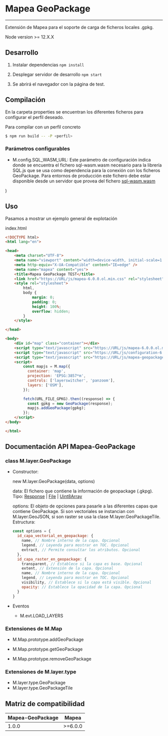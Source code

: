 # Mapea GeoPackage
---
Extensión de Mapea para el soporte de carga de ficheros locales .gpkg.

Node version >= 12.X.X

## Desarrollo
1. Instalar dependencias `npm install`

2. Desplegar servidor de desarrollo `npm start`

3. Se abrirá el navegador con la página de test.

## Compilación
En la carpeta properties se encuentran los diferentes ficheros para configurar el perfil deseado.

Para compilar con un perfil concreto
```bash
$ npm run build -- -P <perfil>
```

### Parámetros configurables

- M.config.SQL_WASM_URL: Este parámetro de configuración indica donde se encuentra el fichero sql-wasm.wasm necesario para la librería SQL.js que se usa como dependencia para la conexión con los ficheros GeoPackage. Para entornos de producción este fichero debe estar disponible desde un servidor que provea del fichero [sql-wasm.wasm](https://cdnjs.cloudflare.com/ajax/libs/sql.js/1.4.0/dist/sql-wasm.js)



)

## Uso

Pasamos a mostrar un ejemplo general de explotación

index.html
```html
<!DOCTYPE html>
<html lang="en">

<head>
    <meta charset="UTF-8">
    <meta name="viewport" content="width=device-width, initial-scale=1.0, maximum-scale=1.0, user-scalable=0">
    <meta http-equiv="X-UA-Compatible" content="IE=edge" />
    <meta name="mapea" content="yes">
    <title>Mapea GeoPackage TEST</title>
    <link href="https://URL/js/mapea-6.0.0.ol.min.css" rel="stylesheet" />
    <style rel="stylesheet">
        html,
        body {
            margin: 0;
            padding: 0;
            height: 100%;
            overflow: hidden;
        }
    </style>

</head>

<body>
    <div id="map" class="container"></div>
    <script type="text/javascript" src="https://URL/js/mapea-6.0.0.ol.min.js"></script>
    <script type="text/javascript" src="https://URL/js/configuration-6.0.0.js"></script>
    <script type="text/javascript" src="https://URL/js/mapea-geopackage-1.0.0.ol.min.js"></script>
    <script>
        const mapjs = M.map({
          container: 'map',
          projection: 'EPSG:3857*m',
          controls: ['layerswitcher', 'panzoom'],
          layers: ['OSM'],
        });

        fetch(URL_FILE_GPKG).then((response) => {
          const gpkg = new GeoPackage(response);
          mapjs.addGeoPackage(gpkg);
        });
    </script>
</body>

</html>

```

## Documentación API Mapea-GeoPackage

### class M.layer.GeoPackage

- Constructor:

  new M.layer.GeoPackage(data, options)

  data: El fichero  que contiene la información de geopackage (.gkpg). Tipo: [Response](https://developer.mozilla.org/es/docs/Web/API/Response) |
  [File](https://developer.mozilla.org/es/docs/Web/API/File) |
  [Uint8Array](https://developer.mozilla.org/es/docs/Web/JavaScript/Referencia/Objetos_globales/Uint8Array)

  options: El objeto de opciones para pasarle a las diferentes capas que contiene GeoPackage. Si son vectoriales se instancian con M.layer.GeoJSON, si son raster se usa la clase M.layer.GeoPackageTile.
  Estructura:
  ```javascript
  const options = {
    id_capa_vectorial_en_geopackage: {
      name, // Nombre interno de la capa. Opcional
      legend, // Leyenda para mostrar en TOC. Opcional
      extract, // Permite consultar los atributos. Opcional
    },
    id_capa_raster_en_geopackage: {
      transparent, // Establece si la capa es base. Opcional
      extent, // Extensión de la capa. Opcional
      name, // Nombre interno de la capa. Opcional
      legend, // Leyenda para mostrar en TOC. Opcional
      visibility, // Establece si la capa está visible. Opcional
      opacity: // Establece la opacidad de la capa. Opcional
    }
  }


  ```
- Eventos

  - M.evt.LOAD_LAYERS
### Extensiones de M.Map

- M.Map.prototype.addGeoPackage

- M.Map.prototype.getGeoPackage

- M.Map.prototype.removeGeoPackage

### Extensiones de M.layer.type

- M.layer.type.GeoPackage
- M.layer.type.GeoPackageTile

## Matriz de compatibilidad
| Mapea-GeoPackage | Mapea   |
| ---------------- | ------- |
| 1.0.0            | >=6.0.0 |

